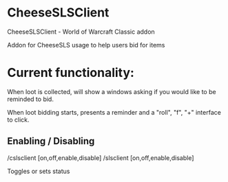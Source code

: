 # CheeseSLSClient

CheeseSLSClient - World of Warcraft Classic addon

Addon for CheeseSLS usage to help users bid for items

# Current functionality:

When loot is collected, will show a windows asking if you would like to be reminded to bid.

When loot bidding starts, presents a reminder and a "roll", "f", "+" interface to click.


## Enabling / Disabling

/cslsclient [on,off,enable,disable]
/slsclient [on,off,enable,disable]

Toggles or sets status
